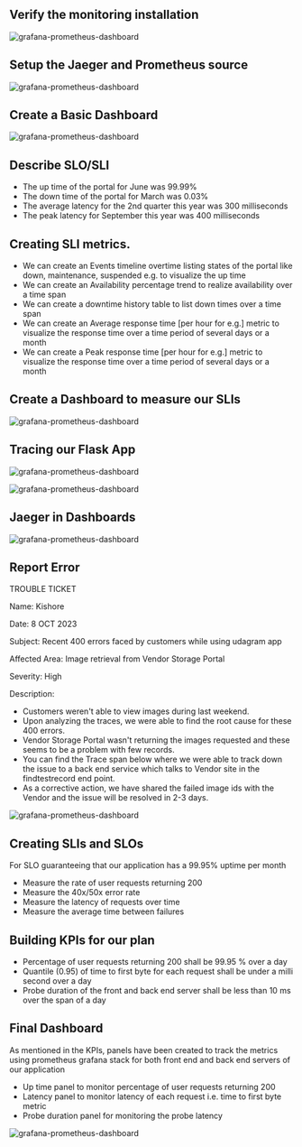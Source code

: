 ## Verify the monitoring installation

![grafana-prometheus-dashboard](./answer-img/monitoring-pods-services.png)

## Setup the Jaeger and Prometheus source

![grafana-prometheus-dashboard](./answer-img/grafana-home-page.png)

## Create a Basic Dashboard

![grafana-prometheus-dashboard](./answer-img/grafana-prometheus-dashboard.png)


## Describe SLO/SLI

 - The up time of the portal for June was 99.99%
 - The down time of the portal for March was 0.03%
 - The average latency for the 2nd quarter this year was 300 milliseconds
 - The peak latency for September this year was 400 milliseconds

## Creating SLI metrics.

 - We can create an Events timeline overtime listing states of the portal like down, maintenance, suspended e.g. to visualize the up time
 - We can create an Availability percentage trend to realize availability over a time span
 - We can create a downtime history table to list down times over a time span
 - We can create an Average response time [per hour for e.g.] metric to visualize the response time over a time period of several days or a month
 - We can create a Peak response time [per hour for e.g.] metric to visualize the response time over a time period of several days or a month

## Create a Dashboard to measure our SLIs

![grafana-prometheus-dashboard](./answer-img/dashboard-services-uptime-http-status-new1.png)

## Tracing our Flask App

![grafana-prometheus-dashboard](./answer-img/jaeger_trace_create_code.png)

![grafana-prometheus-dashboard](./answer-img/jaeger_trace_span_code.png)

## Jaeger in Dashboards

![grafana-prometheus-dashboard](./answer-img/jaeger_trace_prometheus_dashboard.png)
## Report Error

TROUBLE TICKET

Name: Kishore 

Date: 8 OCT 2023

Subject: Recent 400 errors faced by customers while using udagram app

Affected Area: Image retrieval from Vendor Storage Portal

Severity: High

Description: 

- Customers weren't able to view images during last weekend. 
- Upon analyzing the traces, we were able to find the root cause for these 400 errors. 
 - Vendor Storage Portal 
wasn't returning the images requested and these seems to be a problem with few records. 
 - You can find the Trace span below where we were able to track down the issue to a back end service which talks to Vendor site in the findtestrecord end point. 
 - As a corrective action, we have shared the failed image ids with the Vendor and the issue will be resolved in 2-3 days.

![grafana-prometheus-dashboard](./answer-img/jaeger-span-400-issue.png)

## Creating SLIs and SLOs

For SLO guaranteeing that our application has a 99.95% uptime per month

 - Measure the rate of user requests returning 200 
 - Measure the 40x/50x error rate 
 - Measure the latency of requests over time
 - Measure the average time between failures
 

## Building KPIs for our plan

 - Percentage of user requests returning 200 shall be 99.95 % over a day
 - Quantile (0.95) of time to first byte for each request shall be under a milli second over a day
 - Probe duration of the front and back end server shall be less than 10 ms over the span of a day


## Final Dashboard

As mentioned in the KPIs, panels have been created to track the metrics using prometheus grafana stack for both front end and back end servers of our application

- Up time panel to monitor percentage of user requests returning 200
- Latency panel to monitor latency of each request i.e. time to first byte metric
- Probe duration panel for monitoring the probe latency

![grafana-prometheus-dashboard](./answer-img/grafana-application-sli.png)
